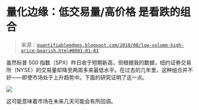 <!--yml

分类：未分类

日期：2024-05-18 12:56:12

-->

# 量化边缘：低交易量/高价格 是看跌的组合

> 来源：[`quantifiableedges.blogspot.com/2010/08/low-volume-high-price-bearish.html#0001-01-01`](http://quantifiableedges.blogspot.com/2010/08/low-volume-high-price-bearish.html#0001-01-01)

虽然标普 500 指数（SPX）昨日收于短期新高，但根据我的数据，纽约证券交易所（NYSE）的交易量却降至两周多来最低水平。在过去的几年里，这种组合并不好——即使市场处于上升趋势中。下面的研究证明了这一点。

![](https://blogger.googleusercontent.com/img/b/R29vZ2xl/AVvXsEjz46xRHH7odS5S_leV9C5P4TAmQFh1SWYeLAEztR5Q46YBX1BT6fZ4JmOIAYiDrsJBjfvHajL6U-i02jzAwsMEY_R17FllZwm7hD2cbygYR9gQSyPgcrhfQIx2njOgiFr_RiitHKHcJnIW/s1600/2010-08-05+png.png)

这可能意味着市场在未来几天可能会有所回调。
